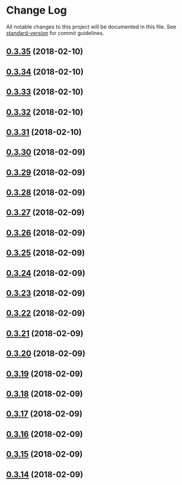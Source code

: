 # Change Log

All notable changes to this project will be documented in this file. See [standard-version](https://github.com/conventional-changelog/standard-version) for commit guidelines.

<a name="0.3.35"></a>
## [0.3.35](https://github.com/svenanders/pwa-boilerplate/compare/v0.3.34...v0.3.35) (2018-02-10)



<a name="0.3.34"></a>
## [0.3.34](https://github.com/svenanders/pwa-boilerplate/compare/v0.3.33...v0.3.34) (2018-02-10)



<a name="0.3.33"></a>
## [0.3.33](https://github.com/svenanders/pwa-boilerplate/compare/v0.3.32...v0.3.33) (2018-02-10)



<a name="0.3.32"></a>
## [0.3.32](https://github.com/svenanders/pwa-boilerplate/compare/v0.3.31...v0.3.32) (2018-02-10)



<a name="0.3.31"></a>
## [0.3.31](https://github.com/svenanders/pwa-boilerplate/compare/v0.3.30...v0.3.31) (2018-02-10)



<a name="0.3.30"></a>
## [0.3.30](https://github.com/svenanders/pwa-boilerplate/compare/v0.3.29...v0.3.30) (2018-02-09)



<a name="0.3.29"></a>
## [0.3.29](https://github.com/svenanders/pwa-boilerplate/compare/v0.3.28...v0.3.29) (2018-02-09)



<a name="0.3.28"></a>
## [0.3.28](https://github.com/svenanders/pwa-boilerplate/compare/v0.3.27...v0.3.28) (2018-02-09)



<a name="0.3.27"></a>
## [0.3.27](https://github.com/svenanders/pwa-boilerplate/compare/v0.3.26...v0.3.27) (2018-02-09)



<a name="0.3.26"></a>
## [0.3.26](https://github.com/svenanders/pwa-boilerplate/compare/v0.3.25...v0.3.26) (2018-02-09)



<a name="0.3.25"></a>
## [0.3.25](https://github.com/svenanders/pwa-boilerplate/compare/v0.3.24...v0.3.25) (2018-02-09)



<a name="0.3.24"></a>
## [0.3.24](https://github.com/svenanders/pwa-boilerplate/compare/v0.3.23...v0.3.24) (2018-02-09)



<a name="0.3.23"></a>
## [0.3.23](https://github.com/svenanders/pwa-boilerplate/compare/v0.3.22...v0.3.23) (2018-02-09)



<a name="0.3.22"></a>
## [0.3.22](https://github.com/svenanders/pwa-boilerplate/compare/v0.3.21...v0.3.22) (2018-02-09)



<a name="0.3.21"></a>
## [0.3.21](https://github.com/svenanders/pwa-boilerplate/compare/v0.3.20...v0.3.21) (2018-02-09)



<a name="0.3.20"></a>
## [0.3.20](https://github.com/svenanders/pwa-boilerplate/compare/v0.3.19...v0.3.20) (2018-02-09)



<a name="0.3.19"></a>
## [0.3.19](https://github.com/svenanders/pwa-boilerplate/compare/v0.3.18...v0.3.19) (2018-02-09)



<a name="0.3.18"></a>
## [0.3.18](https://github.com/svenanders/pwa-boilerplate/compare/v0.3.17...v0.3.18) (2018-02-09)



<a name="0.3.17"></a>
## [0.3.17](https://github.com/svenanders/pwa-boilerplate/compare/v0.3.16...v0.3.17) (2018-02-09)



<a name="0.3.16"></a>
## [0.3.16](https://github.com/svenanders/pwa-boilerplate/compare/v0.3.15...v0.3.16) (2018-02-09)



<a name="0.3.15"></a>
## [0.3.15](https://github.com/svenanders/pwa-boilerplate/compare/v0.3.14...v0.3.15) (2018-02-09)



<a name="0.3.14"></a>
## [0.3.14](https://github.com/svenanders/pwa-boilerplate/compare/v0.3.13...v0.3.14) (2018-02-09)

